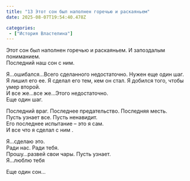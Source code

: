 ```yaml
---
title: "13 Этот сон был наполнен горечью и раскаяньем"
date: 2025-08-07T19:54:40.478Z

categories:
 - ["История Властелина"]
---
```


Этот сон был наполнен горечью и раскаяньем. И запоздалым пониманием.  
Последний наш сон с ним.  
  
Я…ошибался…Всего сделанного недостаточно. Нужен еще один шаг.  
Я лишил его ее. Я сделал его тем, кем он стал. Я добился того, чтобы
умер второй.  
И все же…все же…Этого недостаточно.  
Еще один шаг.  
  
Последний враг. Последнее предательство. Последняя месть.  
Пусть узнает все. Пусть ненавидит.  
Его последнее испытание – это я сам.  
И все что я сделал с ним .  
  
Я…сделаю это.  
Ради нас. Ради тебя.  
Прошу…развей свои чары. Пусть узнает.  
Я…люблю тебя

Еще один сон…
